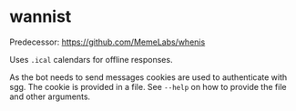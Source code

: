 # wannist

Predecessor: https://github.com/MemeLabs/whenis

Uses `.ical` calendars for offline responses.

As the bot needs to send messages cookies are used to authenticate with sgg. 
The cookie is provided in a file. 
See `--help` on how to provide the file and other arguments.
